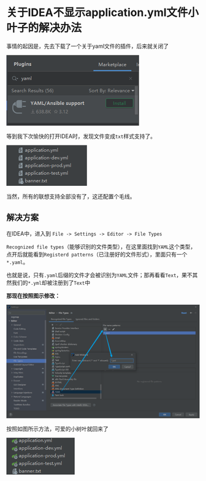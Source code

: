 # 关于IDEA不显示application.yml文件小叶子的解决办法

事情的起因是，先去下载了一个关于yaml文件的插件，后来就关闭了

![image-20210916094054696](images.assets/image-20210916094054696.png)

等到我下次愉快的打开IDEA时，发现文件变成`txt`样式支持了。

![image-20210916094215674](images.assets/image-20210916094215674.png)

当然，所有的联想支持全部没有了，这还配置个毛线。



## 解决方案

在IDEA中，进入到
`File -> Settings -> Editor -> File Types`

`Recognized file types`（能够识别的文件类型），在这里面找到`YAML`这个类型，点开后就能看到`Registerd patterns`（已注册好的文件形式），里面只有一个`*.yaml`。

也就是说，只有`.yaml`后缀的文件才会被识别为`YAML`文件；那再看看`Text`，果不其然我们的`*.yml`却被注册到了`Text`中



**那现在按照图示修改：**

![image-20210916094518971](images.assets/image-20210916094518971.png)

按照如图所示方法，可爱的小树叶就回来了

![image-20210916094545510](images.assets/image-20210916094545510.png)

